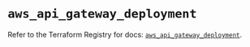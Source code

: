 # `aws_api_gateway_deployment`

Refer to the Terraform Registry for docs: [`aws_api_gateway_deployment`](https://registry.terraform.io/providers/hashicorp/aws/5.54.1/docs/resources/api_gateway_deployment).
